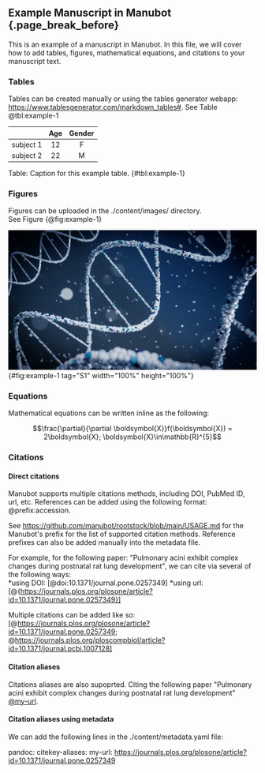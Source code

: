 ## Example Manuscript in Manubot {.page_break_before}
This is an example of a manuscript in Manubot. In this file, we will cover how to add tables, figures, mathematical equations, and citations to your manuscript text.

### Tables
Tables can be created manually or using the tables generator webapp: https://www.tablesgenerator.com/markdown_tables#.
See Table @tbl:example-1

|           | Age | Gender |
|:---------:|:---:|:------:|
| subject 1 |  12 |    F   |
| subject 2 |  22 |    M   |

Table: Caption for this example table. {#tbl:example-1}

### Figures
Figures can be uploaded in the ./content/images/ directory. \
See Figure {@fig:example-1}

![chromosome](images/manubot_fig.jpeg){#fig:example-1 tag="S1" width="100%" height="100%"}

### Equations
Mathematical equations can be written inline as the following:

$$\frac{\partial}{\partial \boldsymbol{X}}f(\boldsymbol{X}) = 2\boldsymbol{X};      \boldsymbol{X}\in\mathbb{R}^{5}$$

### Citations
#### Direct citations
Manubot supports multiple citations methods, including DOI, PubMed ID, url, etc. References can be added using the following format: @prefix:accession.

See https://github.com/manubot/rootstock/blob/main/USAGE.md for the Manubot's prefix for the list of supported citation methods. Reference prefixes can also be added manually into the metadata file.

For example, for the following paper: "Pulmonary acini exhibit complex changes during postnatal rat lung development", we can cite via several of the following ways:\
*using DOI: [@doi:10.1371/journal.pone.0257349]
*using url: [@{https://journals.plos.org/plosone/article?id=10.1371/journal.pone.0257349}]

Multiple citations can be added like so: [@https://journals.plos.org/plosone/article?id=10.1371/journal.pone.0257349; @https://journals.plos.org/ploscompbiol/article?id=10.1371/journal.pcbi.1007128]

#### Citation aliases
Citations aliases are also supoprted. Citing the following paper "Pulmonary acini exhibit complex changes during postnatal rat lung development" [@my-url].

[@my-url]: https://journals.plos.org/plosone/article?id=10.1371/journal.pone.0257349

#### Citation aliases using metadata
We can add the following lines in the ./content/metadata.yaml file:

pandoc:
  citekey-aliases:
    my-url: https://journals.plos.org/plosone/article?id=10.1371/journal.pone.0257349
